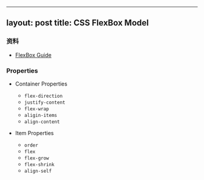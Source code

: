 ----
layout: post
title: CSS FlexBox Model
---

### 资料

- [FlexBox Guide](https://css-tricks.com/snippets/css/a-guide-to-flexbox/)

### Properties

- Container Properties
    - `flex-direction`
    - `justify-content`
    - `flex-wrap`
    - `aligin-items`
    - `align-content`

- Item Properties
    - `order`
    - `flex`
    - `flex-grow`
    - `flex-shrink`
    - `align-self`

